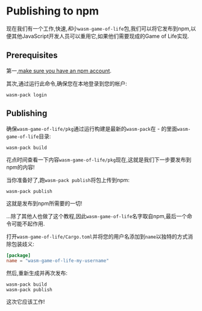 # Publishing to npm

现在我们有一个工作,快速,*和*小`wasm-game-of-life`包,我们可以将它发布到npm,以便其他JavaScript开发人员可以重用它,如果他们需要现成的Game of Life实现.

## Prerequisites

第一,[make sure you have an npm account](https://www.npmjs.com/signup).

其次,通过运行此命令,确保您在本地登录到您的帐户:

```
wasm-pack login
```

## Publishing

确保`wasm-game-of-life/pkg`通过运行构建是最新的`wasm-pack`在 - 的里面`wasm-game-of-life`目录:

```
wasm-pack build
```

花点时间查看一下内容`wasm-game-of-life/pkg`现在,这就是我们下一步要发布到npm的内容!

当你准备好了,跑`wasm-pack publish`将包上传到npm:

```
wasm-pack publish
```

这就是发布到npm所需要的一切!

...除了其他人也做了这个教程,因此`wasm-game-of-life`名字取自npm,最后一个命令可能不起作用.

打开`wasm-game-of-life/Cargo.toml`并将您的用户名添加到`name`以独特的方式消除包装歧义:

```toml
[package]
name = "wasm-game-of-life-my-username"
```

然后,重新生成并再次发布:

```
wasm-pack build
wasm-pack publish
```

这次它应该工作!
